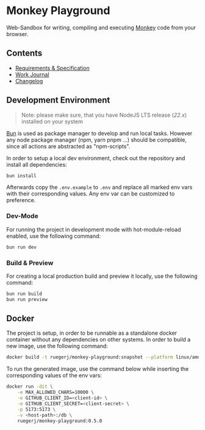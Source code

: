 # Monkey Playground

Web-Sandbox for writing, compiling and executing [Monkey](https://monkeylang.org/) code from your browser.

## Contents

- [Requirements & Specification](/docs/requirements.md)
- [Work Journal](/docs/work-journal.md)
- [Changelog](/CHANGELOG.md)

## Development Environment

> Note: please make sure, that you have NodeJS LTS release (_22.x_) installed on your system

[Bun](https://bun.sh/) is used as package manager to develop and run local tasks. However any node package manager (npm, yarn pnpm ...) should be compatible, since all actions are abstracted as "npm-scripts".

In order to setup a local dev environment, check out the repository and install all dependencies:

```bash
bun install
```

Afterwards copy the `.env.example` to `.env` and replace all marked env vars with their corresponding values. Any env var can be customized to preference.

### Dev-Mode

For running the project in development mode with hot-module-reload enabled, use the following command:

```bash
bun run dev
```

### Build & Preview

For creating a local production build and preview it locally, use the following command:

```bash
bun run build
bun run preview
```

## Docker

The project is setup, in order to be runnable as a standalone docker container without any dependencies on other systems. In order to build a new image, use the following command:

```bash
docker build -t ruegerj/monkey-playground:snapshot --platform linux/amd64  .
```

To run the generated image, use the command below while inserting the corresponding values of the env vars:

```bash
docker run -dit \
    -e MAX_ALLOWED_CHARS=10000 \
    -e GITHUB_CLIENT_ID=<client-id> \
    -e GITHUB_CLIENT_SECRET=<client-secret> \
    -p 5173:5173 \
    -v <host-path>:/db \
    ruegerj/monkey-playground:0.5.0
```
